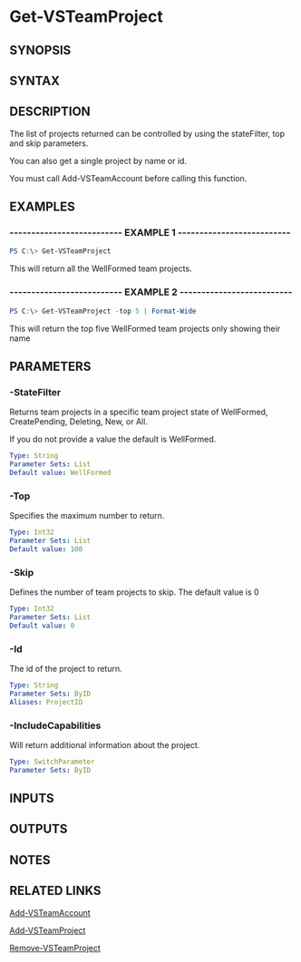 <!-- #include "./common/header.md" -->

# Get-VSTeamProject

## SYNOPSIS

<!-- #include "./synopsis/Get-VSTeamProject.md" -->

## SYNTAX

## DESCRIPTION

The list of projects returned can be controlled by using the stateFilter, top and skip parameters.

You can also get a single project by name or id.

You must call Add-VSTeamAccount before calling this function.

## EXAMPLES

### -------------------------- EXAMPLE 1 --------------------------

```PowerShell
PS C:\> Get-VSTeamProject
```

This will return all the WellFormed team projects.

### -------------------------- EXAMPLE 2 --------------------------

```PowerShell
PS C:\> Get-VSTeamProject -top 5 | Format-Wide
```

This will return the top five WellFormed team projects only showing their name

## PARAMETERS

<!-- #include "./params/projectName.md" -->

### -StateFilter

Returns team projects in a specific team project state of WellFormed, CreatePending, Deleting, New, or All.

If you do not provide a value the default is WellFormed.

```yaml
Type: String
Parameter Sets: List
Default value: WellFormed
```

### -Top

Specifies the maximum number to return.

```yaml
Type: Int32
Parameter Sets: List
Default value: 100
```

### -Skip

Defines the number of team projects to skip. The default value is 0

```yaml
Type: Int32
Parameter Sets: List
Default value: 0
```

### -Id

The id of the project to return.

```yaml
Type: String
Parameter Sets: ByID
Aliases: ProjectID
```

### -IncludeCapabilities

Will return additional information about the project.

```yaml
Type: SwitchParameter
Parameter Sets: ByID
```

## INPUTS

## OUTPUTS

## NOTES

## RELATED LINKS

[Add-VSTeamAccount](Add-VSTeamAccount.md)

[Add-VSTeamProject](Add-VSTeamProject.md)

[Remove-VSTeamProject](Remove-VSTeamProject.md)